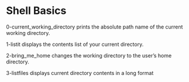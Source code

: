 # Shell Basics
0-current_working_directory prints the absolute path name of the current working directory.

1-listit displays the contents list of your current directory.

2-bring_me_home changes the working directory to the user’s home directory.

3-listfiles displays current directory contents in a long format
